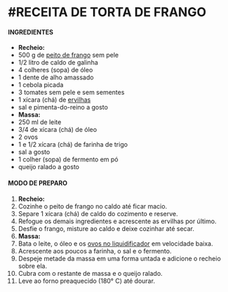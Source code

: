 # #RECEITA DE TORTA DE FRANGO

#### INGREDIENTES

- **Recheio:**
- 500 g de [peito de frango](https://blog.tudogostoso.com.br/cardapios/peito-de-frango-recheado-com-salame-e-queijo/) sem pele
- 1/2 litro de caldo de galinha
- 4 colheres (sopa) de óleo
- 1 dente de alho amassado
- 1 cebola picada
- 3 tomates sem pele e sem sementes
- 1 xícara (chá) de [ervilhas](https://blog.tudogostoso.com.br/cardapios/receitas-com-ervilha-em-lata/)
- sal e pimenta-do-reino a gosto
- **Massa:**
- 250 ml de leite
- 3/4 de xícara (chá) de óleo
- 2 ovos
- 1 e 1/2 xícara (chá) de farinha de trigo
- sal a gosto
- 1 colher (sopa) de fermento em pó
- queijo ralado a gosto

#### MODO DE PREPARO

1. **Recheio:**
2. Cozinhe o peito de frango no caldo até ficar macio.
3. Separe 1 xícara (chá) de caldo do cozimento e reserve.
4. Refogue os demais ingredientes e acrescente as ervilhas por último.
5. Desfie o frango, misture ao caldo e deixe cozinhar até secar.
6. **Massa:**
7. Bata o leite, o óleo e os [ovos no liquidificador](https://blog.tudogostoso.com.br/cardapios/receitas-de-liquidificador/) em velocidade baixa.
8. Acrescente aos poucos a farinha, o sal e o fermento.
9. Despeje metade da massa em uma forma untada e adicione o recheio sobre ela.
10. Cubra com o restante de massa e o queijo ralado.
11. Leve ao forno preaquecido (180° C) até dourar.

